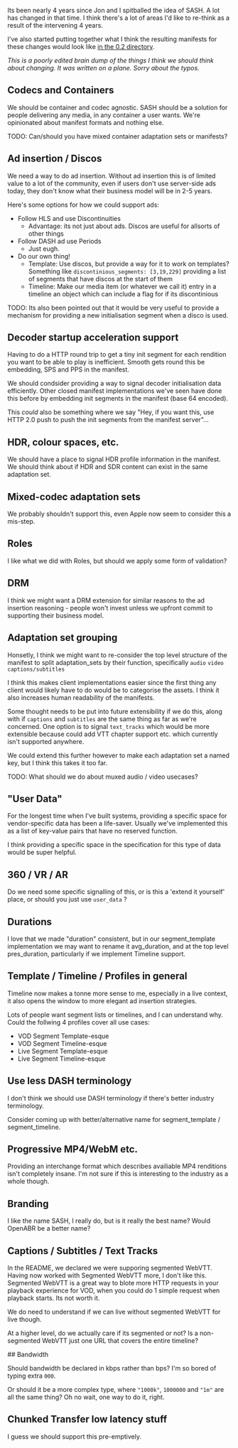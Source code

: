 Its been nearly 4 years since Jon and I spitballed the idea of SASH. A lot has changed in that time. I think there's a lot of areas I'd like to re-think as a result of the intervening 4 years.

I've also started putting together what I think the resulting manifests for these changes would look like [in the 0.2 directory](0.2/).

*This is a poorly edited brain dump of the things I think we should think about changing. It was written on a plane. Sorry about the typos.*

## Codecs and Containers

We should be container and codec agnostic. SASH should be a solution for people delivering any media, in any container a user wants. We're opinionated about manifest formats and nothing else.

TODO: Can/should you have mixed container adaptation sets or manifests?

## Ad insertion / Discos

We need a way to do ad insertion. Without ad insertion this is of limited value to a lot of the community, even if users don't use server-side ads today,  they don't know what their business model will be in 2-5 years.

Here's some options for how we could support ads:

*  Follow HLS and use Discontinuities
    *  Advantage: its not just about ads. Discos are useful for allsorts of other things
*  Follow DASH ad use Periods
    *  Just eugh.
*  Do our own thing!
    *  Template: Use discos, but provide a way for it to work on templates? Something like `discontinious_segments: [3,19,229]` providing a list of segments that have discos at the start of them
    *  Timeline: Make our media item (or whatever we call it) entry in a timeline an object which can include a flag for if its discontinious

TODO: Its also been pointed out that it would be very useful to provide a mechanism for providing a new initialisation segment when a disco is used.

## Decoder startup acceleration support

Having to do a HTTP round trip to get a tiny init segment for each rendition you want to be able to play is inefficient. Smooth gets round this be embedding, SPS and PPS in the manifest.

We should condsider providing a way to signal decoder initialisation data efficiently. Other closed manifest implementations we've seen have done this before by embedding init segments in the manifest (base 64 encoded).

This _could_ also be something where we say "Hey, if you want this, use HTTP 2.0 push to push the init segments from the manifest server"...

## HDR, colour spaces, etc.

We should have a place to signal HDR profile information in the manifest. We should think about if HDR and SDR content can exist in the same adaptation set.

## Mixed-codec adaptation sets

We probably shouldn't support this, even Apple now seem to consider this a mis-step. 

## Roles

I like what we did with Roles, but should we apply some form of validation? 

## DRM

I think we might want a DRM extension for similar reasons to the ad insertion reasoning - people won't invest unless we upfront commit to supporting their business model.

## Adaptation set grouping

Honsetly, I think we might want to re-consider the top level structure of the manifest to split adaptation_sets by their function, specifically `audio` `video` `captions/subtitles`

I think this makes client implementations easier since the first thing any client would likely have to do would be to categorise the assets. I think it also increases human readability of the manifests.

Some thought needs to be put into future extensibility if we do this, along with if `captions` and `subtitles` are the same thing as far as we're concerned. One option is to signal `text_tracks` which would be more extensible because could add VTT chapter support etc. which currently isn't supported anywhere.

We could extend this further however to make each adaptation set a named key, but I think this takes it too far.

TODO: What should we do about muxed audio / video usecases?

## "User Data"

For the longest time when I've built systems, providing a specific space for vendor-specific data has been a life-saver. Usually we've implemented this as a list of key-value pairs that have no reserved function. 

I think providing a specific space in the specification for this type of data would be super helpful.

## 360 / VR / AR

Do we need some specific signalling of this, or is this a 'extend it yourself' place, or should you just use `user_data` ?

## Durations

I love that we made "duration" consistent, but in our segment_template implementation we may want to rename it avg_duration, and at the top level pres_duration, particularly if we implement Timeline support.

## Template / Timeline / Profiles in general

Timeline now makes a tonne more sense to me, especially in a live context, it also opens the window to more elegant ad insertion strategies. 

Lots of people want segment lists or timelines, and I can understand why. Could the follwing 4 profiles cover all use cases:

 * VOD Segment Template-esque
 * VOD Segment Timeline-esque
 * Live Segment Template-esque
 * Live Segment Timeline-esque

## Use less DASH terminology

I don't think we should use DASH terminology if there's better industry terminology.

Consider coming up with better/alternative name for segment_template / segment_timeline.

## Progressive MP4/WebM etc.

Providing an interchange format which describes availiable MP4 renditions isn't completely insane. I'm not sure if this is interesting to the industry as a whole though.

## Branding

I like the name SASH, I really do, but is it really the best name? Would OpenABR be a better name?

## Captions / Subtitles / Text Tracks

In the README, we declared we were supporing segmented WebVTT. Having now worked with Segmented WebVTT more, I don't like this. Segmented WebVTT is a great way to blote more HTTP requests in your playback experience for VOD, when you could do 1 simple request when playback starts. Its not worth it.

We do need to understand if we can live without segmented WebVTT for live though.

At a higher level, do we actually care if its segmented or not? Is a non-segmented WebVTT just one URL that covers the entire timeline?

## Bandwidth

Should bandwidth be declared in kbps rather than bps? I'm so bored of typing extra `000`.

Or should it be a more complex type, where `"1000k"`, `1000000` and `"1m"` are all the same thing? Oh no wait, one way to do it, right.

## Chunked Transfer low latency stuff

I guess we should support this pre-emptively.